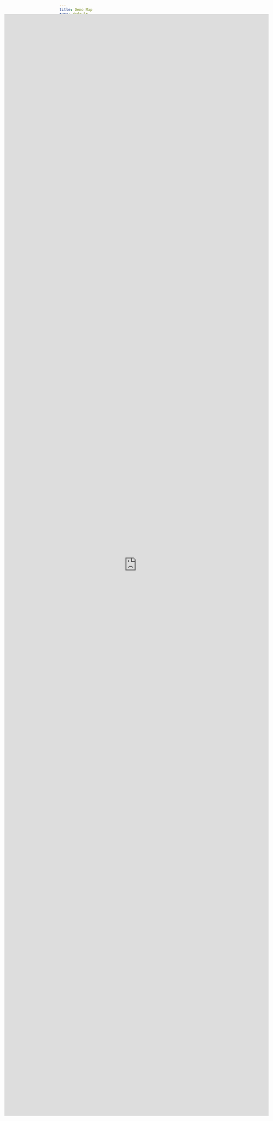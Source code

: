 ```yaml
---
title: Demo Map
type: default
---
```


<style>
iframe {
    position: absolute;
    top: 100px;
    right: 5%;
    bottom: 0;
    left: 5%;
    width: 90%;
    height: 90%;
    border: none;
}
</style>

<iframe src="https://tf-rest-burn-severity-ohi6r6qs2a-uc.a.run.app/map/DSE/Geology/rbr"></iframe>
